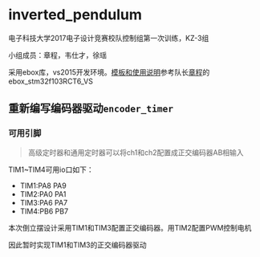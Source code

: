 # inverted_pendulum

电子科技大学2017电子设计竞赛校队控制组第一次训练，KZ-3组

小组成员：章程，韦仕才，徐瑶

采用ebox库，vs2015开发环境。[模板和使用说明](https://github.com/pidan1231239/ebox_stm32f103RCT6_VS#ebox_stm32f103rct6_vs)参考队长[章程](https://github.com/pidan1231239)的ebox_stm32f103RCT6_VS

## 重新编写编码器驱动```encoder_timer```

### 可用引脚

> 高级定时器和通用定时器可以将ch1和ch2配置成正交编码器AB相输入

TIM1~TIM4可用io口如下：
- TIM1:PA8 PA9
- TIM2:PA0 PA1
- TIM3:PA6 PA7
- TIM4:PB6 PB7

本次倒立摆设计采用TIM1和TIM3配置正交编码器。用TIM2配置PWM控制电机

因此暂时实现TIM1和TIM3的正交编码器驱动